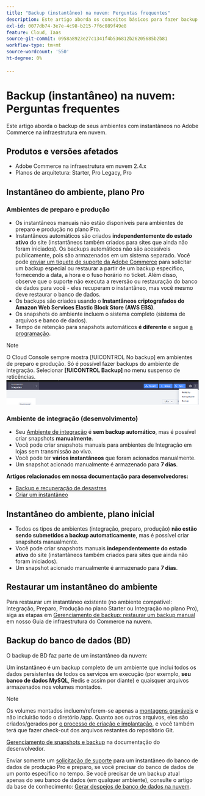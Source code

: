 ```yaml
---
title: "Backup (instantâneo) na nuvem: Perguntas frequentes"
description: Este artigo aborda os conceitos básicos para fazer backup de seus ambientes com snapshots no Adobe Commerce na infraestrutura em nuvem.
exl-id: 0077db74-3e7e-4c98-b215-7f6c089f49e8
feature: Cloud, Iaas
source-git-commit: 0958a8923e27c1341f4b536812b26205685b2b81
workflow-type: tm+mt
source-wordcount: '550'
ht-degree: 0%

---
```


# Backup (instantâneo) na nuvem: Perguntas frequentes

Este artigo aborda o backup de seus ambientes com instantâneos no Adobe Commerce na infraestrutura em nuvem.

## Produtos e versões afetados

* Adobe Commerce na infraestrutura em nuvem 2.4.x
* Planos de arquitetura: Starter, Pro Legacy, Pro

## Instantâneo do ambiente, plano Pro

### Ambientes de preparo e produção

* Os instantâneos manuais não estão disponíveis para ambientes de preparo e produção no plano Pro.
* Instantâneos automáticos são criados **independentemente do estado ativo** do site (instantâneos também criados para sites que ainda não foram iniciados). Os backups automáticos não são acessíveis publicamente, pois são armazenados em um sistema separado. Você pode [enviar um tíquete de suporte da Adobe Commerce](/docs/commerce-knowledge-base/kb/help-center-guide/magento-help-center-user-guide.html#submit-ticket) para solicitar um backup especial ou restaurar a partir de um backup específico, fornecendo a data, a hora e o fuso horário no ticket. Além disso, observe que o suporte não executa a reversão ou restauração do banco de dados para você - eles recuperam o instantâneo, mas você mesmo deve restaurar o banco de dados.
* Os backups são criados usando o **Instantâneos criptografados do Amazon Web Services Elastic Block Store (AWS EBS)**.
* Os snapshots do ambiente incluem o sistema completo (sistema de arquivos e banco de dados).
* Tempo de retenção para snapshots automáticos **é diferente** e segue [a programação](/docs/commerce-cloud-service/user-guide/architecture/pro-architecture.html?lang=en#backup-and-disaster-recovery).

>[!NOTE]
>O Cloud Console sempre mostra [!UICONTROL No backup] em ambientes de preparo e produção. Só é possível fazer backups do ambiente de integração. Selecionar **[!UICONTROL Backup]** no menu suspenso de reticências.
>![cloud_console_backup.png](assets/cloud_console_backup.png)





### Ambiente de integração (desenvolvimento)

* Seu [Ambiente de integração](/help/announcements/adobe-commerce-announcements/integration-environment-enhancement-request-pro-and-starter.md) é **sem backup automático**, mas é possível criar snapshots **manualmente**.
* Você pode criar snapshots manuais para ambientes de Integração em lojas sem transmissão ao vivo.
* Você pode ter **vários instantâneos** que foram acionados manualmente.
* Um snapshot acionado manualmente é armazenado para **7 dias**.

**Artigos relacionados em nossa documentação para desenvolvedores:**

* [Backup e recuperação de desastres](/docs/commerce-cloud-service/user-guide/architecture/pro-architecture.html#backup-and-disaster-recovery)
* [Criar um instantâneo](/docs/commerce-cloud-service/user-guide/develop/storage/snapshots.html)

## Instantâneo do ambiente, plano inicial

* Todos os tipos de ambientes (integração, preparo, produção) **não estão sendo submetidos a backup automaticamente**, mas é possível criar snapshots manualmente.
* Você pode criar snapshots manuais **independentemente do estado ativo** do site (instantâneos também criados para sites que ainda não foram iniciados).
* Um snapshot acionado manualmente é armazenado para **7 dias**.

## Restaurar um instantâneo do ambiente

Para restaurar um instantâneo existente (no ambiente compatível: Integração, Preparo, Produção no plano Starter ou Integração no plano Pro), siga as etapas em [Gerenciamento de backup: restaurar um backup manual](https://experienceleague.adobe.com/en/docs/commerce-cloud-service/user-guide/develop/storage/snapshots#restore-a-manual-backup) em nosso Guia de infraestrutura do Commerce na nuvem.

## Backup do banco de dados (BD)

O backup de BD faz parte de um instantâneo da nuvem:

>>
Um instantâneo é um backup completo de um ambiente que inclui todos os dados persistentes de todos os serviços em execução (por exemplo, **seu banco de dados MySQL**, Redis e assim por diante) e quaisquer arquivos armazenados nos volumes montados.

>[!NOTE]
>
>Os volumes montados incluem/referem-se apenas a [montagens graváveis](/docs/commerce-cloud-service/user-guide/configure/app/properties/properties.html?lang=en#mounts) e não incluirão todo o diretório /app. Quanto aos outros arquivos, eles são criados/gerados por [o processo de criação e implantação](/docs/commerce-cloud-service/user-guide/architecture/pro-develop-deploy-workflow.html?lang=en#deployment-workflow), e você também terá que fazer check-out dos arquivos restantes do repositório Git.

[Gerenciamento de snapshots e backup](/docs/commerce-cloud-service/user-guide/develop/storage/snapshots.html) na documentação do desenvolvedor.

Enviar somente um [solicitação de suporte](/docs/commerce-knowledge-base/kb/help-center-guide/magento-help-center-user-guide.html?lang=en#submit-ticket) para um instantâneo do banco de dados de produção Pro e preparo, se você precisar do banco de dados de um ponto específico no tempo. Se você precisar de um backup atual apenas do seu banco de dados (em qualquer ambiente), consulte o artigo da base de conhecimento: [Gerar despejos de banco de dados na nuvem](/help/how-to/general/create-database-dump-on-cloud.md).
